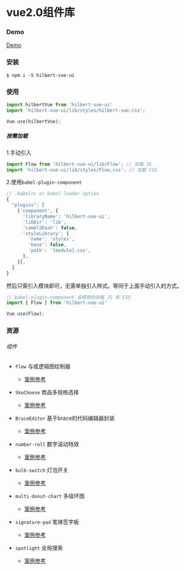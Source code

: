 # vue2.0组件库

### Demo
[Demo](https://hilbertangers.github.io/hilbert-vue-ui/#/flow)

### 安装

`$ npm i -S hilbert-vue-ui`

### 使用

```javascript
import hilbertVue from 'hilbert-vue-ui'
import 'hilbert-vue-ui/lib/styles/hilbert-vue.css';

Vue.use(hilbertVue);
```

##### 按需加载

1.手动引入

```javascript
import Flow from 'hilbert-vue-ui/lib/Flow'; // 加载 JS
import 'hilbert-vue-ui/lib/styles/Flow.css'; // 加载 CSS
```

2.使用`babel-plugin-component`

```javascript
// .babelrc or babel-loader option
{
  "plugins": [
    ['component', {
      'libraryName': 'hilbert-vue-ui',
      'libDir': 'lib',
      'camel2Dash': false,
      'styleLibrary': {
        'name': 'styles',
        'base': false,
        'path': '[module].css',
      },
    }],
  ]
}
```

然后只需引入模块即可，无需单独引入样式。等同于上面手动引入的方式。

```javascript
// babel-plugin-component 会帮助你加载 JS 和 CSS
import { Flow } from 'hilbert-vue-ui'

Vue.use(Flow);
```

### 资源

###### 组件

- `Flow` 与或逻辑图绘制器
  - [案例参考](https://github.com/Hilbertangers/hilbert-vue-ui/blob/main/examples/view/flow.vue)

- `SkuChoose` 商品多规格选择
  - [案例参考](https://github.com/Hilbertangers/hilbert-vue-ui/blob/main/examples/view/sku-choose.vue)


- `BraceEditor` 基于brace的代码编辑器封装
  - [案例参考](https://github.com/Hilbertangers/hilbert-vue-ui/blob/main/examples/view/brace-editor.vue)

- `number-roll` 数字滚动特效
  - [案例参考](https://github.com/Hilbertangers/hilbert-vue-ui/blob/main/examples/view/number-roll.vue)

- `bulb-switch` 灯泡开关
  - [案例参考](https://github.com/Hilbertangers/hilbert-vue-ui/blob/main/examples/view/bulb-switch.vue)

- `multi-donut-chart` 多级环图
  - [案例参考](https://github.com/Hilbertangers/hilbert-vue-ui/blob/main/examples/view/multi-donut-chart.vue)

- `signature-pad` 笔锋签字板
  - [案例参考](https://github.com/Hilbertangers/hilbert-vue-ui/blob/main/examples/view/signature-pad.vue)

- `spotlight` 全局搜索
  - [案例参考](https://github.com/Hilbertangers/hilbert-vue-ui/blob/main/examples/App.vue)
